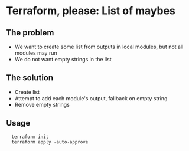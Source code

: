 # Terraform, please: List of maybes


## The problem
- We want to create some list from outputs in local modules, but not all modules may run
- We do not want empty strings in the list

## The solution
- Create list
- Attempt to add each module's output, fallback on empty string
- Remove empty strings

## Usage
```
  terraform init
  terraform apply -auto-approve
```